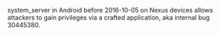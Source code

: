 system_server in Android before 2016-10-05 on Nexus devices allows attackers to gain privileges via a crafted application, aka internal bug 30445380.